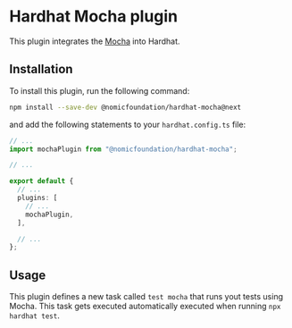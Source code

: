 # Hardhat Mocha plugin

This plugin integrates the [Mocha](https://mochajs.org/) into Hardhat.

## Installation

To install this plugin, run the following command:

```bash
npm install --save-dev @nomicfoundation/hardhat-mocha@next
```

and add the following statements to your `hardhat.config.ts` file:

```typescript
// ...
import mochaPlugin from "@nomicfoundation/hardhat-mocha";

// ...

export default {
  // ...
  plugins: [
    // ...
    mochaPlugin,
  ],

  // ...
};
```

## Usage

This plugin defines a new task called `test mocha` that runs yout tests using Mocha. This task gets executed automatically executed when running `npx hardhat test`.

